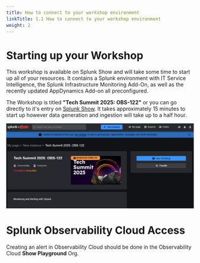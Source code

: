 ```yaml
---
title: How to connect to your workshop environment
linkTitle: 1.1 How to connect to your workshop environment
weight: 2
---
```


# Starting up your Workshop

This workshop is available on Splunk Show and will take some time to start up all of your resources. It contains a Splunk environment with IT Service Intelligence, the Splunk Infrastructure Monitoring Add-On, as well as the recently updated AppDynamics Add-on all preconfigured.

The Workshop is titled **"Tech Summit 2025: OBS-122"** or you can go directly to it's entry on [Splunk Show](https://show.splunk.com/template/646/). It takes approximately 15 minutes to start up however data generation and ingestion will take up to a half hour.

![show-entry](../images/show_entry.png?classes=inline)

# Splunk Observability Cloud Access

Creating an alert in Observability Cloud should be done in the Observability Cloud **Show Playground** Org.